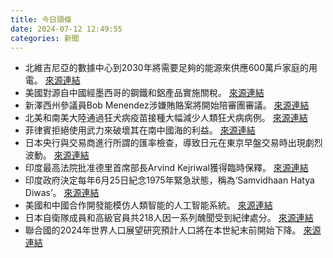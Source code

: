 ```yaml
---
title: 今日頭條
date: 2024-07-12 12:49:55
categories: 新聞            
---
```

- 北維吉尼亞的數據中心到2030年將需要足夠的能源來供應600萬戶家庭的用電。 [來源連結](https://www.npr.org/2024/07/12/g-s1-9545/ai-brings-soaring-emissions-for-google-and-microsoft-a-major-contributor-to-climate-change)
- 美國對源自中國經墨西哥的鋼鐵和鋁產品實施關稅。 [來源連結](https://asiatimes.com/2024/07/us-slaps-symbolic-tariffs-on-china-steel-aluminum/)
- 新澤西州參議員Bob Menendez涉嫌賄賂案將開始陪審團審議。 [來源連結](https://www.npr.org/2024/07/12/nx-s1-5037662/jury-deliberations-trial-bob-menendez)
- 北美和南美大陸通過狂犬病疫苗接種大幅減少人類狂犬病病例。 [來源連結](https://www.npr.org/2024/07/12/nx-s1-5028577/rabies-dogs-vaccine-americas-africa-asia)
- 菲律賓拒絕使用武力來破壞其在南中國海的利益。 [來源連結](https://www.japantimes.co.jp/news/2024/07/12/asia-pacific/politics/philippines-use-of-force-china/)
- 日本央行與交易商進行所謂的匯率檢查，導致日元在東京早盤交易時出現劇烈波動。 [來源連結](https://www.japantimes.co.jp/news/2024/07/12/markets/boj-rate-check/)
- 印度最高法院批准德里首席部長Arvind Kejriwal獲得臨時保釋。 [來源連結](https://www.thehindu.com/news/cities/Delhi/sc-grants-interim-bail-to-arvind-kejriwal-in-pmla-case-says-he-should-take-a-call-on-stepping-down-as-chief-minister/article68395779.ece)
- 印度政府決定每年6月25日紀念1975年緊急狀態，稱為‘Samvidhaan Hatya Diwas’。 [來源連結](https://www.thehindu.com/news/national/government-to-observe-june-25-as-samvidhaan-hatya-diwas-to-commemorate-emergency/article68396469.ece)
- 美國和中國合作開發能模仿人類智能的人工智能系統。 [來源連結](https://www.japantimes.co.jp/business/2024/07/12/tech/us-china-microsoft-emirati-ai/)
- 日本自衛隊成員和高級官員共218人因一系列醜聞受到紀律處分。 [來源連結](https://www.japantimes.co.jp/news/2024/07/12/japan/crime-legal/defense-ministry-punishments/)
- 聯合國的2024年世界人口展望研究預計人口將在本世紀末前開始下降。 [來源連結](https://www.npr.org/2024/07/12/nx-s1-5037684/united-nations-world-population-report)



